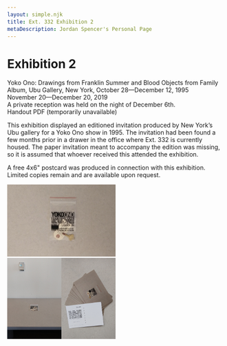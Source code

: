 ```yaml
---
layout: simple.njk
title: Ext. 332 Exhibition 2
metaDescription: Jordan Spencer's Personal Page
---
```


<div class="half">

# Exhibition 2
<span class="semibold">Yoko Ono: Drawings from Franklin Summer and Blood Objects from Family Album, Ubu Gallery, New York, October 28&mdash;December 12, 1995</span><br>
November 20&mdash;December 20, 2019<br>
A private reception was held on the night of December 6th.<br>
Handout PDF (temporarily unavailable)

This exhibition displayed an editioned invitation produced by New York’s Ubu gallery for a Yoko Ono show in 1995. The invitation had been found a few months prior in a drawer in the office where Ext. 332 is currently housed. The paper invitation meant to accompany the edition was missing, so it is assumed that whoever received this attended the exhibition.

A free 4x6" postcard was produced in connection with this exhibition. Limited copies remain and are available upon request.
</div>
<img src="/imgs/ext332-exhb-2-02.jpg" width="50%"><br>
<img src="/imgs/ext332-exhb-2-01.jpg" width="25%"><img src="/imgs/ext332-exhb-2-04.jpg" width="25%">